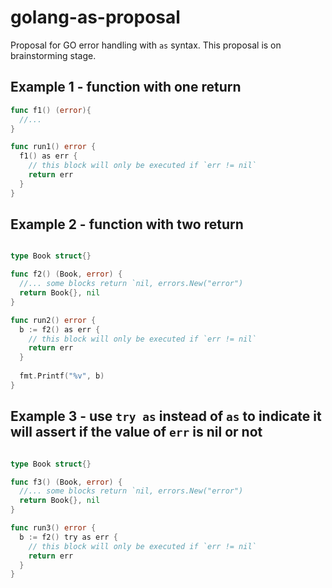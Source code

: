 # golang-as-proposal
Proposal for GO error handling with `as` syntax. This proposal is on brainstorming stage.

## Example 1 - function with one return

```go
func f1() (error){
  //...
}

func run1() error {
  f1() as err {
    // this block will only be executed if `err != nil`
    return err
  }
}
```

## Example 2 - function with two return
```go

type Book struct{}

func f2() (Book, error) {
  //... some blocks return `nil, errors.New("error")
  return Book{}, nil
}

func run2() error {
  b := f2() as err {
    // this block will only be executed if `err != nil`
    return err
  }
  
  fmt.Printf("%v", b)
}
```

## Example 3 - use `try as` instead of `as` to indicate it will assert if the value of `err` is nil or not
```go

type Book struct{}

func f3() (Book, error) {
  //... some blocks return `nil, errors.New("error")
  return Book{}, nil
}

func run3() error {
  b := f2() try as err {
    // this block will only be executed if `err != nil`
    return err
  }
}
```

